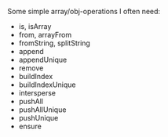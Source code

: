 Some simple array/obj-operations I often need:

- is, isArray
- from, arrayFrom
- fromString, splitString
- append
- appendUnique
- remove
- buildIndex
- buildIndexUnique
- intersperse
- pushAll
- pushAllUnique
- pushUnique
- ensure
